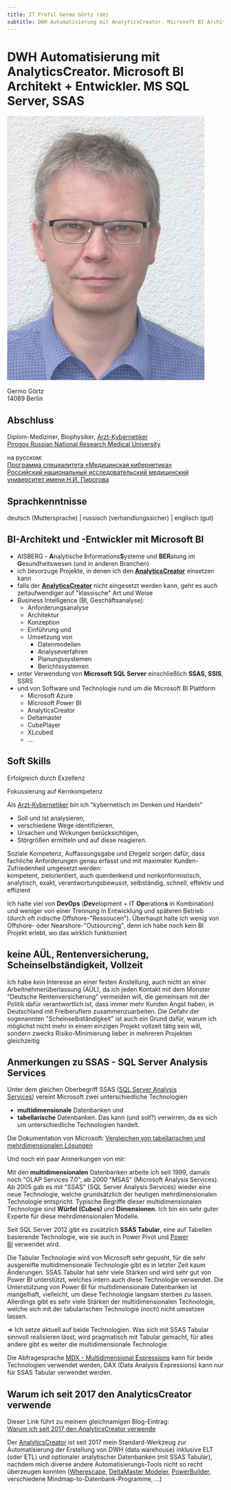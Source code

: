 ```yaml
---
title: IT Profil Germo Görtz (de)
subtitle: DWH Automatisierung mit AnalyticsCreator. Microsoft BI Architekt + Entwickler. MS SQL Server, SSAS
---
```


# DWH Automatisierung mit AnalyticsCreator. Microsoft BI Architekt + Entwickler. MS SQL Server, SSAS

![Germo Görtz](assets/img/Germo_Goertz_459x612.jpg)

Germo Görtz  
14089 Berlin

## Abschluss

Diplom-Mediziner, Biophysiker, [Arzt-Kybernetiker](http://pirogov-university.com/academics/programs-and-degrees/undergraduate/medical-cybernetics/)  
[Pirogov Russian National Research Medical University](http://pirogov-university.com/)

на русском:  
[Программа специалитета «Медицинская кибернетика»](http://rsmu.ru/17409.html)  
[Российский национальный исследовательский медицинский университет имени Н.И. Пирогова](http://rsmu.ru/)

## Sprachkenntnisse

deutsch (Muttersprache) | russisch (verhandlungssicher) | englisch (gut)

## BI-Architekt und -Entwickler mit Microsoft BI

* AISBERG - **A**nalytische **I**nformations**S**ysteme und **BER**atung im **G**esundheitswesen (und in anderen Branchen)
* ich bevorzuge Projekte, in denen ich den **[AnalyticsCreator](www.AnalyticsCreator.com)** einsetzen kann
* falls der **[AnalyticsCreator](www.AnalyticsCreator.com)** nicht eingesetzt werden kann, geht es auch zeitaufwendiger auf "klassische" Art und Weise
* Business Intelligence (BI, Geschäftsanalyse):
    * Anforderungsanalyse
    * Architektur
    * Konzeption
    * Einführung und
    * Umsetzung von
        * Datenmodellen
        * Analyseverfahren
        * Planungssystemen
        * Berichtssystemen
* unter Verwendung von **Microsoft SQL Server** einschließlich **SSAS, SSIS**, SSRS
* und von Software und Technologie rund um die Microsoft BI Plattform
    * Microsoft Azure
    * Microsoft Power BI
    * AnalyticsCreator
    * Deltamaster
    * CubePlayer
    * XLcubed
    * ...

## Soft Skills

Erfolgreich durch Exzellenz

Fokussierung auf Kernkompetenz

Als [Arzt-Kybernetiker](http://pirogov-university.com/academics/programs-and-degrees/undergraduate/medical-cybernetics/) bin ich "kybernetisch im Denken und Handeln"

* Soll und Ist analysieren,
* verschiedene Wege identifizieren,
* Ursachen und Wirkungen berücksichtigen,
* Störgrößen ermitteln und auf diese reagieren.

Soziale Kompetenz, Auffassungsgabe und Ehrgeiz sorgen dafür, dass fachliche Anforderungen genau erfasst und mit maximaler Kunden-Zufriedenheit umgesetzt werden:  
kompetent, zielorientiert, auch querdenkend und nonkonformistisch,  
analytisch, exakt, verantwortungsbewusst, selbständig, schnell, effektiv und effizient

Ich halte viel von **DevOps** (**Dev**elopment + IT **Op**eration**s** in Kombination) und weniger von einer Trennung in Entwicklung und späteren Betrieb (durch oft indische Offshore-"Ressoucen"). Überhaupt halte ich wenig von Offshore- oder Nearshore-"Outsourcing", denn ich habe noch kein BI Projekt erlebt, wo das wirklich funktioniert

## keine AÜL, Rentenversicherung, Scheinselbständigkeit, Vollzeit

Ich habe _kein_ Interesse an einer festen Anstellung, auch nicht an einer Arbeitnehmerüberlassung (AÜL), da ich jeden Kontakt mit dem Monster "Deutsche Rentenversicherung" vermeiden will, die gemeinsam mit der Politik dafür verantwortlich ist, dass immer mehr Kunden Angst haben, in Deutschland mit Freiberuflern zusammenzuarbeiten. Die Gefahr der sogenannten "Scheinselbständigkeit" ist auch ein Grund dafür, warum ich möglichst nicht mehr in einem einzigen Projekt vollzeit tätig sein will, sondern zwecks Risiko-Minimierung lieber in mehreren Projekten gleichzeitig

## Anmerkungen zu SSAS - SQL Server Analysis Services

Unter dem gleichen Oberbegriff SSAS ([SQL Server Analysis Services](http://docs.microsoft.com/de-de/analysis-services/analysis-services-overview?view=asallproducts-allversions)) vereint Microsoft zwei unterschiedliche Technologien

* **multidimensionale** Datenbanken und
* **tabellarische** Datenbanken. Das kann (und soll?) verwirren, da es sich um unterschiedliche Technologien handelt.

Die Dokumentation von Microsoft: [Vergleichen von tabellarischen und mehrdimensionalen Lösungen](http://docs.microsoft.com/de-de/analysis-services/comparing-tabular-and-multidimensional-solutions-ssas?view=asallproducts-allversions)

Und noch ein paar Anmerkungen von mir:

Mit den **multidimensionalen** Datenbanken arbeite ich seit 1999, damals noch "OLAP Services 7.0", ab 2000 "MSAS" (Microsoft Analysis Services). Ab 2005 gab es mit "SSAS" (SQL Server Analysis Services) wieder eine neue Technologie, welche grundsätzlich der heutigen mehrdimensionalen Technologie entspricht. Typische Begriffe dieser multidimensionalen Technologie sind **Würfel (Cubes)** und **Dimensionen**. Ich bin ein sehr guter Experte für diese mehrdimensionalen Modelle.

Seit SQL Server 2012 gibt es zusätzlich **SSAS Tabular**, eine auf Tabellen basierende Technologie, wie sie auch in Power Pivot und [Power BI](http://powerbi.microsoft.com/de-de/) verwendet wird.

Die Tabular Technologie wird von Microsoft sehr gepusht, für die sehr ausgereifte multidimensionale Technologie gibt es in letzter Zeit kaum Änderungen. SSAS Tabular hat sehr viele Stärken und wird sehr gut von Power BI unterstützt, welches intern auch diese Technologie verwendet. Die Unterstützung von Power BI für multidimensionale Datenbanken ist mangelhaft, vielleicht, um diese Technologie langsam sterben zu lassen. Allerdings gibt es sehr viele Stärken der multidimensionalen Technologie, welche sich mit der tabularischen Technologie (noch) nicht umsetzen lassen.

=> Ich setze aktuell auf beide Technologien. Was sich mit SSAS Tabular sinnvoll realisieren lässt, wird pragmatisch mit Tabular gemacht, für alles andere gibt es weiter die multidimensionale Technologie.

Die Abfragesprache [MDX - Multidimensional Expressions](http://de.wikipedia.org/wiki/Multidimensional_Expressions) kann für beide Technologien verwendet werden, DAX (Data Analysis Expressions) kann nur für SSAS Tabular verwendet werden.

## Warum ich seit 2017 den AnalyticsCreator verwende

Dieser Link führt zu meinem gleichnamigen Blog-Eintrag:  
[Warum ich seit 2017 den AnalyticsCreator verwende](http://analyticscreator.aisberg.de/index.php?/archives/1-Warum-ich-seit-2017-den-AnalyticsCreator-verwende.html)

Der [AnalyticsCreator](www.AnalyticsCreator.com) ist seit 2017 mein Standard-Werkzeug zur Automatisierung der Erstellung von DWH (data warehouse) inklusive ELT (oder ETL) und optionaler analytischer Datenbanken (mit SSAS Tabular), nachdem mich diverse andere Automatisierungs-Tools nicht so recht überzeugen konnten ([Wherescape](http://www.wherescape.com/), [DeltaMaster Modeler](http://www.bissantz.de/know-how/crew/deltamaster-modeler-individuelle-datenmodel-lanpassung-nach-deploy/), [PowerBuilder](http://www.appeon.com/products/powerbuilder), verschiedene Mindmap-to-Datenbank-Programme, ...)
